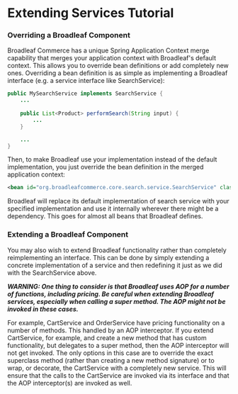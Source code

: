 # Extending Services Tutorial

### Overriding a Broadleaf Component ###
Broadleaf Commerce has a unique Spring Application Context merge capability that merges your application context with Broadleaf's default context.  This allows you to override bean definitions or add completely new ones.  Overriding a bean definition is as simple as implementing a Broadleaf interface (e.g. a service interface like SearchService): 
```java
public MySearchService implements SearchService {
    ...
    
    public List<Product> performSearch(String input) {
        ...
    }

    ...
}
```

Then, to make Broadleaf use your implementation instead of the default implementation, you just override the bean definition in the merged application context:
```xml
<bean id="org.broadleafcommerce.core.search.service.SearchService" class="com.mycompany.core.catalog.service.MySearchService"/>
```

Broadleaf will replace its default implementation of search service with your specified implementation and use it internally wherever there might be a dependency.  This goes for almost all beans that Broadleaf defines.

### Extending a Broadleaf Component ###
You may also wish to extend Broadleaf functionality rather than completely reimplementing an interface.  This can be done by simply extending a concrete implementation of a service and then redefining it just as we did with the SearchService above.

_**WARNING: One thing to consider is that Broadleaf uses AOP for a number of functions, including pricing. Be careful when extending Broadleaf services, especially when calling a super method. The AOP might not be invoked in these cases.**_

For example, CartService and OrderService have pricing functionality on a number of methods. This handled by an AOP interceptor.  If you extend CartService, for example, and create a new method that has custom functionality, but delegates to a super method, then the AOP interceptor will not get invoked.  The only options in this case are to override the exact superclass method (rather than creating a new method signature) or to wrap, or decorate, the CartService with a completely new service. This will ensure that the calls to the CartService are invoked via its interface and that the AOP interceptor(s) are invoked as well.
